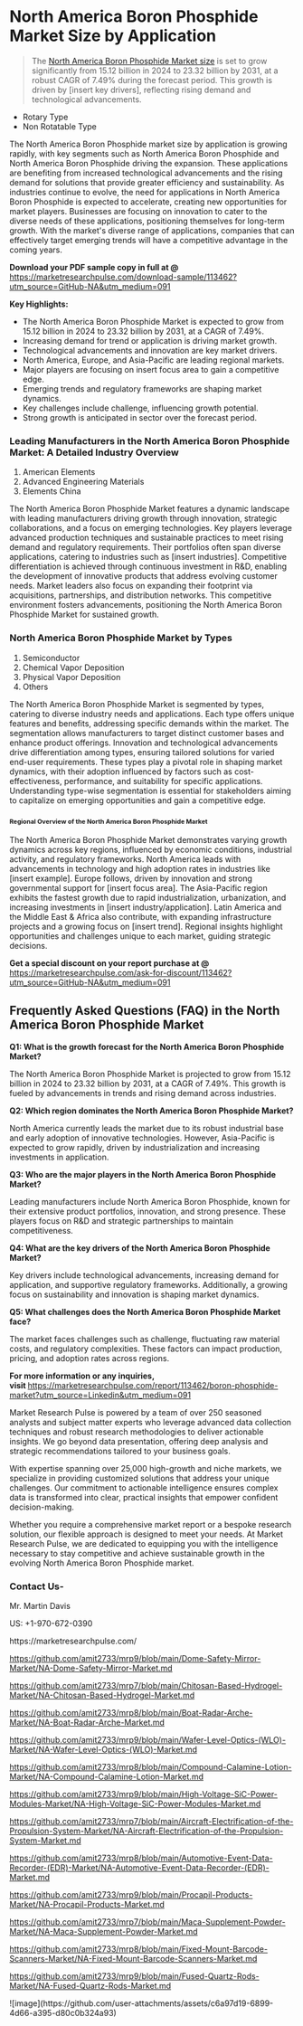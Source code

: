 <h1>North America Boron Phosphide Market&nbsp;Size by Application</h1><blockquote><p>The <a href="https://marketresearchpulse.com/download-sample/113462?utm_source=GitHub-NA&amp;utm_medium=091">North America Boron Phosphide Market size</a> is set to grow significantly from 15.12 billion in 2024 to 23.32 billion by 2031, at a robust CAGR of 7.49% during the forecast period. This growth is driven by [insert key drivers], reflecting rising demand and technological advancements.</p></blockquote><ul><li>Rotary Type<li> Non Rotatable Type</li></ul><p>The North America Boron Phosphide market size by application is growing rapidly, with key segments such as North America Boron Phosphide and North America Boron Phosphide driving the expansion. These applications are benefiting from increased technological advancements and the rising demand for solutions that provide greater efficiency and sustainability. As industries continue to evolve, the need for applications in North America Boron Phosphide is expected to accelerate, creating new opportunities for market players. Businesses are focusing on innovation to cater to the diverse needs of these applications, positioning themselves for long-term growth. With the market's diverse range of applications, companies that can effectively target emerging trends will have a competitive advantage in the coming years.</p><p><strong>Download your PDF sample copy in full at @ </strong><a href="https://marketresearchpulse.com/download-sample/113462?utm_source=GitHub-NA&amp;utm_medium=091">https://marketresearchpulse.com/download-sample/113462?utm_source=GitHub-NA&amp;utm_medium=091</a></p><p><strong>Key Highlights: </strong></p><ul><li>The North America Boron Phosphide Market is expected to grow from 15.12 billion in 2024 to 23.32 billion by 2031, at a CAGR of 7.49%.</li><li>Increasing demand for trend or application is driving market growth.</li><li>Technological advancements and innovation are key market drivers.</li><li>North America, Europe, and Asia-Pacific are leading regional markets.</li><li>Major players are focusing on insert focus area to gain a competitive edge.</li><li>Emerging trends and regulatory frameworks are shaping market dynamics.</li><li>Key challenges include challenge, influencing growth potential.</li><li>Strong growth is anticipated in sector over the forecast period.</li></ul><h3>Leading Manufacturers in the North America Boron Phosphide Market: A Detailed Industry Overview</h3><ol><li>American Elements</li><li>Advanced Engineering Materials</li><li>Elements China</li></ol><div class="flex max-w-full flex-col flex-grow"><div class="min-h-8 text-message flex w-full flex-col items-end gap-2 whitespace-normal break-words [.text-message+&amp;]:mt-5" dir="auto" data-message-author-role="assistant" data-message-id="fd8432e4-4910-450d-b182-61b7bfb0a01f" data-message-model-slug="gpt-4o"><div class="flex w-full flex-col gap-1 empty:hidden first:pt-[3px]"><div class="markdown prose w-full break-words dark:prose-invert light"><p>The North America Boron Phosphide Market features a dynamic landscape with leading manufacturers driving growth through innovation, strategic collaborations, and a focus on emerging technologies. Key players leverage advanced production techniques and sustainable practices to meet rising demand and regulatory requirements. Their portfolios often span diverse applications, catering to industries such as [insert industries]. Competitive differentiation is achieved through continuous investment in R&amp;D, enabling the development of innovative products that address evolving customer needs. Market leaders also focus on expanding their footprint via acquisitions, partnerships, and distribution networks. This competitive environment fosters advancements, positioning the North America Boron Phosphide Market for sustained growth.</p></div></div></div></div><h3>North America Boron Phosphide Market by Types</h3><ol><li>Semiconductor<li> Chemical Vapor Deposition<li> Physical Vapor Deposition<li> Others</li></ol><div class="flex max-w-full flex-col flex-grow"><div class="min-h-8 text-message flex w-full flex-col items-end gap-2 whitespace-normal break-words [.text-message+&amp;]:mt-5" dir="auto" data-message-author-role="assistant" data-message-id="084470be-0bb7-4664-bddf-5156b4f41249" data-message-model-slug="gpt-4o-mini"><div class="flex w-full flex-col gap-1 empty:hidden first:pt-[3px]"><div class="markdown prose w-full break-words dark:prose-invert light"><p>The North America Boron Phosphide Market is segmented by types, catering to diverse industry needs and applications. Each type offers unique features and benefits, addressing specific demands within the market. The segmentation allows manufacturers to target distinct customer bases and enhance product offerings. Innovation and technological advancements drive differentiation among types, ensuring tailored solutions for varied end-user requirements. These types play a pivotal role in shaping market dynamics, with their adoption influenced by factors such as cost-effectiveness, performance, and suitability for specific applications. Understanding type-wise segmentation is essential for stakeholders aiming to capitalize on emerging opportunities and gain a competitive edge.</p></div></div></div></div><h3><span style="font-size: 11px;">Regional Overview of the North America Boron Phosphide Market</span></h3><div class="flex max-w-full flex-col flex-grow"><div class="min-h-8 text-message flex w-full flex-col items-end gap-2 whitespace-normal break-words [.text-message+&amp;]:mt-5" dir="auto" data-message-author-role="assistant" data-message-id="e9038762-ce64-4e30-91c9-9bd413514231" data-message-model-slug="gpt-4o-mini"><div class="flex w-full flex-col gap-1 empty:hidden first:pt-[3px]"><div class="markdown prose w-full break-words dark:prose-invert light"><p>The North America Boron Phosphide Market demonstrates varying growth dynamics across key regions, influenced by economic conditions, industrial activity, and regulatory frameworks. North America leads with advancements in technology and high adoption rates in industries like [insert example]. Europe follows, driven by innovation and strong governmental support for [insert focus area]. The Asia-Pacific region exhibits the fastest growth due to rapid industrialization, urbanization, and increasing investments in [insert industry/application]. Latin America and the Middle East &amp; Africa also contribute, with expanding infrastructure projects and a growing focus on [insert trend]. Regional insights highlight opportunities and challenges unique to each market, guiding strategic decisions.</p></div></div></div></div><p><strong>Get a special discount on your report purchase at @ </strong><a href="https://marketresearchpulse.com/ask-for-discount/113462?utm_source=GitHub-NA&amp;utm_medium=091">https://marketresearchpulse.com/ask-for-discount/113462?utm_source=GitHub-NA&amp;utm_medium=091</a></p><h2>Frequently Asked Questions (FAQ) in the North America Boron Phosphide Market</h2><p><strong>Q1: What is the growth forecast for the North America Boron Phosphide Market?</strong></p><p>The North America Boron Phosphide Market is projected to grow from 15.12 billion in 2024 to 23.32 billion by 2031, at a CAGR of 7.49%. This growth is fueled by advancements in trends and rising demand across industries.</p><p><strong>Q2: Which region dominates the North America Boron Phosphide Market?</strong></p><p>North America currently leads the market due to its robust industrial base and early adoption of innovative technologies. However, Asia-Pacific is expected to grow rapidly, driven by industrialization and increasing investments in application.</p><p><strong>Q3: Who are the major players in the North America Boron Phosphide Market?</strong></p><p>Leading manufacturers include North America Boron Phosphide, known for their extensive product portfolios, innovation, and strong presence. These players focus on R&amp;D and strategic partnerships to maintain competitiveness.</p><p><strong>Q4: What are the key drivers of the North America Boron Phosphide Market?</strong></p><p>Key drivers include technological advancements, increasing demand for application, and supportive regulatory frameworks. Additionally, a growing focus on sustainability and innovation is shaping market dynamics.</p><p><strong>Q5: What challenges does the North America Boron Phosphide Market face?</strong></p><p>The market faces challenges such as challenge, fluctuating raw material costs, and regulatory complexities. These factors can impact production, pricing, and adoption rates across regions.</p><p><strong>For more information or any inquiries, visit&nbsp;</strong><a href="https://marketresearchpulse.com/report/113462/boron-phosphide-market?utm_source=Linkedin&utm_medium=091">https://marketresearchpulse.com/report/113462/boron-phosphide-market?utm_source=Linkedin&utm_medium=091</a></p><p>Market Research Pulse is powered by a team of over 250 seasoned analysts and subject matter experts who leverage advanced data collection techniques and robust research methodologies to deliver actionable insights. We go beyond data presentation, offering deep analysis and strategic recommendations tailored to your business goals.</p><p>With expertise spanning over 25,000 high-growth and niche markets, we specialize in providing customized solutions that address your unique challenges. Our commitment to actionable intelligence ensures complex data is transformed into clear, practical insights that empower confident decision-making.</p><p>Whether you require a comprehensive market report or a bespoke research solution, our flexible approach is designed to meet your needs. At Market Research Pulse, we are dedicated to equipping you with the intelligence necessary to stay competitive and achieve sustainable growth in the evolving North America Boron Phosphide market.</p><h3><strong>Contact Us-</strong></h3><p>Mr. Martin Davis</p><p>US: +1-970-672-0390</p><p>https://marketresearchpulse.com/</p><p><a href="https://github.com/amit2733/mrp9/blob/main/Dome-Safety-Mirror-Market/NA-Dome-Safety-Mirror-Market.md">https://github.com/amit2733/mrp9/blob/main/Dome-Safety-Mirror-Market/NA-Dome-Safety-Mirror-Market.md</a></p><p><a href="https://github.com/amit2733/mrp7/blob/main/Chitosan-Based-Hydrogel-Market/NA-Chitosan-Based-Hydrogel-Market.md">https://github.com/amit2733/mrp7/blob/main/Chitosan-Based-Hydrogel-Market/NA-Chitosan-Based-Hydrogel-Market.md</a></p><p><a href="https://github.com/amit2733/mrp8/blob/main/Boat-Radar-Arche-Market/NA-Boat-Radar-Arche-Market.md">https://github.com/amit2733/mrp8/blob/main/Boat-Radar-Arche-Market/NA-Boat-Radar-Arche-Market.md</a></p><p><a href="https://github.com/amit2733/mrp9/blob/main/Wafer-Level-Optics-(WLO)-Market/NA-Wafer-Level-Optics-(WLO)-Market.md">https://github.com/amit2733/mrp9/blob/main/Wafer-Level-Optics-(WLO)-Market/NA-Wafer-Level-Optics-(WLO)-Market.md</a></p><p><a href="https://github.com/amit2733/mrp8/blob/main/Compound-Calamine-Lotion-Market/NA-Compound-Calamine-Lotion-Market.md">https://github.com/amit2733/mrp8/blob/main/Compound-Calamine-Lotion-Market/NA-Compound-Calamine-Lotion-Market.md</a></p><p><a href="https://github.com/amit2733/mrp9/blob/main/High-Voltage-SiC-Power-Modules-Market/NA-High-Voltage-SiC-Power-Modules-Market.md">https://github.com/amit2733/mrp9/blob/main/High-Voltage-SiC-Power-Modules-Market/NA-High-Voltage-SiC-Power-Modules-Market.md</a></p><p><a href="https://github.com/amit2733/mrp7/blob/main/Aircraft-Electrification-of-the-Propulsion-System-Market/NA-Aircraft-Electrification-of-the-Propulsion-System-Market.md">https://github.com/amit2733/mrp7/blob/main/Aircraft-Electrification-of-the-Propulsion-System-Market/NA-Aircraft-Electrification-of-the-Propulsion-System-Market.md</a></p><p><a href="https://github.com/amit2733/mrp8/blob/main/Automotive-Event-Data-Recorder-(EDR)-Market/NA-Automotive-Event-Data-Recorder-(EDR)-Market.md">https://github.com/amit2733/mrp8/blob/main/Automotive-Event-Data-Recorder-(EDR)-Market/NA-Automotive-Event-Data-Recorder-(EDR)-Market.md</a></p><p><a href="https://github.com/amit2733/mrp9/blob/main/Procapil-Products-Market/NA-Procapil-Products-Market.md">https://github.com/amit2733/mrp9/blob/main/Procapil-Products-Market/NA-Procapil-Products-Market.md</a></p><p><a href="https://github.com/amit2733/mrp7/blob/main/Maca-Supplement-Powder-Market/NA-Maca-Supplement-Powder-Market.md">https://github.com/amit2733/mrp7/blob/main/Maca-Supplement-Powder-Market/NA-Maca-Supplement-Powder-Market.md</a></p><p><a href="https://github.com/amit2733/mrp8/blob/main/Fixed-Mount-Barcode-Scanners-Market/NA-Fixed-Mount-Barcode-Scanners-Market.md">https://github.com/amit2733/mrp8/blob/main/Fixed-Mount-Barcode-Scanners-Market/NA-Fixed-Mount-Barcode-Scanners-Market.md</a></p><p><a href="https://github.com/amit2733/mrp9/blob/main/Fused-Quartz-Rods-Market/NA-Fused-Quartz-Rods-Market.md">https://github.com/amit2733/mrp9/blob/main/Fused-Quartz-Rods-Market/NA-Fused-Quartz-Rods-Market.md</a></p>
![image](https://github.com/user-attachments/assets/c6a97d19-6899-4d66-a395-d80c0b324a93)

